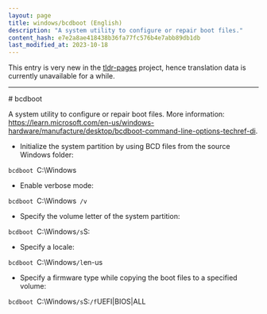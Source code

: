 ```yaml
---
layout: page
title: windows/bcdboot (English)
description: "A system utility to configure or repair boot files."
content_hash: e7e2a8ae418438b36fa77fc576b4e7abb89db1db
last_modified_at: 2023-10-18
---
```


This entry is very new in the [tldr-pages](https://github.com/tldr-pages/tldr) project, hence translation data is currently unavailable for a while.

<hr># bcdboot

A system utility to configure or repair boot files.
More information: <https://learn.microsoft.com/en-us/windows-hardware/manufacture/desktop/bcdboot-command-line-options-techref-di>.

- Initialize the system partition by using BCD files from the source Windows folder:

`bcdboot `<span class="tldr-var badge badge-pill bg-dark-lm bg-white-dm text-white-lm text-dark-dm font-weight-bold">C:\Windows</span>

- Enable verbose mode:

`bcdboot `<span class="tldr-var badge badge-pill bg-dark-lm bg-white-dm text-white-lm text-dark-dm font-weight-bold">C:\Windows</span>` /v`

- Specify the volume letter of the system partition:

`bcdboot `<span class="tldr-var badge badge-pill bg-dark-lm bg-white-dm text-white-lm text-dark-dm font-weight-bold">C:\Windows</span>` /s `<span class="tldr-var badge badge-pill bg-dark-lm bg-white-dm text-white-lm text-dark-dm font-weight-bold">S:</span>

- Specify a locale:

`bcdboot `<span class="tldr-var badge badge-pill bg-dark-lm bg-white-dm text-white-lm text-dark-dm font-weight-bold">C:\Windows</span>` /l `<span class="tldr-var badge badge-pill bg-dark-lm bg-white-dm text-white-lm text-dark-dm font-weight-bold">en-us</span>

- Specify a firmware type while copying the boot files to a specified volume:

`bcdboot `<span class="tldr-var badge badge-pill bg-dark-lm bg-white-dm text-white-lm text-dark-dm font-weight-bold">C:\Windows</span>` /s `<span class="tldr-var badge badge-pill bg-dark-lm bg-white-dm text-white-lm text-dark-dm font-weight-bold">S:</span>` /f `<span class="tldr-var badge badge-pill bg-dark-lm bg-white-dm text-white-lm text-dark-dm font-weight-bold">UEFI|BIOS|ALL</span>
